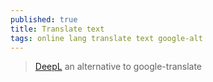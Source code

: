 ```yaml
---
published: true
title: Translate text
tags: online lang translate text google-alt
---
```

> [DeepL](https://www.deepl.com) an alternative to google-translate
